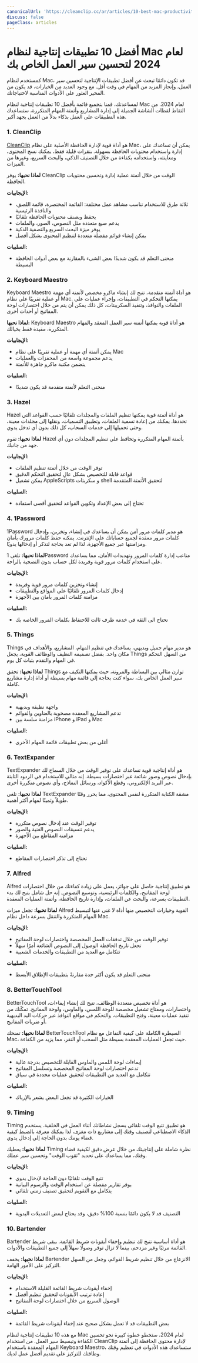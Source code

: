 ```yaml
---
canonicalUrl: 'https://cleanclip.cc/ar/articles/10-best-mac-productivity-apps-to-supercharge-your-workflow-2024'
discuss: false
pageClass: articles
---
```


# أفضل 10 تطبيقات إنتاجية لنظام Mac لعام 2024 لتحسين سير العمل الخاص بك

كمستخدم لنظام Mac، قد تكون دائمًا تبحث عن أفضل تطبيقات الإنتاجية لتحسين سير العمل، وإنجاز المزيد من المهام في وقت أقل. مع وجود العديد من الخيارات، قد يكون من المحير العثور على الأدوات المناسبة لاحتياجاتك.

لمساعدتك، قمنا بتجميع قائمة بأفضل 10 تطبيقات إنتاجية لنظام Mac لعام 2024. من التقاط لقطات الشاشة الجميلة إلى إدارة المشاريع وأتمتة المهام المتكررة، ستساعدك هذه التطبيقات على العمل بذكاء بدلاً من العمل بجهد أكبر.

### 1. CleanClip

[CleanClip](https://cleanclip.cc) هو أداة قوية لإدارة الحافظة الأصلية على نظام Mac، يمكن أن تساعدك على إدارة واستخدام محتويات الحافظة بسهولة. بنقرات قليلة فقط، يمكنك نسخ المحتوى، ومعاينته، واستخدامه بكفاءة من خلال التصنيف الذكي، والبحث السريع، وغيرها من الميزات.

**لماذا نحبها:** يوفر CleanClip الوقت من خلال أتمتة عملية إدارة وتحسين محتويات الحافظة.

**الإيجابيات:**

* ثلاثة طرق للاستخدام تناسب مشاهد عمل مختلفة: القائمة المختصرة، قائمة اللصق، والنافذة الرئيسية
* يحفظ ويصنف محتويات الحافظة تلقائيًا
* يدعم صيغ متعددة مثل النصوص، الصور، والملفات
* يوفر ميزة البحث السريع والتصفية الذكية
* يمكن إنشاء قوائم مفضلة متعددة لتنظيم المحتوى بشكل أفضل

**السلبيات:**

* منحنى التعلم قد يكون شديدًا بعض الشيء بالمقارنة مع بعض أدوات الحافظة البسيطة

### 2. Keyboard Maestro

Keyboard Maestro هو أداة أتمتة متقدمة، تتيح لك إنشاء ماكرو مخصص لأتمتة أي مهمة أو عملية تقريبًا على نظام Mac. يمكنها التحكم في التطبيقات، وإجراء عمليات على الملفات والنوافذ، وتنفيذ السكريبتات، كل ذلك يمكن أن يتم من خلال اختصارات لوحة المفاتيح أو أحداث أخرى.

**لماذا نحبها:** Keyboard Maestro هو أداة قوية يمكنها أتمتة سير العمل المعقد والمهام المتكررة، مقيدة فقط بخيالك.

**الإيجابيات:**

* يمكن أتمتة أي مهمة أو عملية تقريبًا على نظام Mac
* يدعم مجموعة واسعة من المحفزات والعمليات
* يتضمن مكتبة ماكرو جاهزة للأتمتة

**السلبيات:**

* منحنى التعلم لأتمتة متقدمة قد يكون شديدًا

### 3. Hazel

Hazel هو أداة أتمتة قوية يمكنها تنظيم الملفات والمجلدات تلقائيًا حسب القواعد التي تحددها. يمكنك من إعادة تسمية الملفات، وتطبيق التسميات، ونقلها إلى مجلدات معينة، وحتى تحميلها إلى خدمات السحاب، كل ذلك بدون أي تدخل يدوي.

**لماذا نحبها:** تقوم Hazel بأتمتة المهام المتكررة وتحافظ على تنظيم المجلدات دون أي جهد من جانبك.

**الإيجابيات:**

* توفر الوقت من خلال أتمتة تنظيم الملفات
* قواعد قابلة للتخصيص بشكل عالٍ لتحقيق التحكم الدقيق
* يمكن تشغيل AppleScripts و سكربتات shell لتحقيق الأتمتة المتقدمة

**السلبيات:**

* تحتاج إلى بعض الإعداد وتكوين القواعد لتحقيق أقصى استفادة

### 4. 1Password

1Password هو مدير كلمات مرور آمن يمكن أن يساعدك في إنشاء، وتخزين، وإدخال كلمات مرور معقدة لجميع حساباتك على الإنترنت. يمكنه حفظ كلمات مرورك بأمان ومزامنتها عبر جميع الأجهزة، لذا لم تعد بحاجة لتذكر أو إدخالها يدويًا.

**لماذا نحبها:** تلغي 1Password متاعب إدارة كلمات المرور وتهديدات الأمان، مما يساعدك على استخدام كلمات مرور قوية وفريدة لكل حساب بدون التضحية بالراحة.

**الإيجابيات:**

* إنشاء وتخزين كلمات مرور قوية وفريدة
* إدخال كلمات المرور تلقائيًا على المواقع والتطبيقات
* مزامنة كلمات المرور بأمان بين الأجهزة

**السلبيات:**

* تحتاج الى الثقة في خدمة طرف ثالث للاحتفاظ بكلمات المرور الخاصة بك

### 5. Things

Things هو مدير مهام جميل وبديهي، يساعدك في تنظيم المهام، المشاريع، والأهداف في مكان واحد. بفضل تصميمه النظيف والوظائف القوية، يجعل Things من السهل التحكم في المهام والتقدم بثبات كل يوم.

**لماذا نحبها:** تحقق Things توازن مثالي بين البساطة والمرونة، حيث يمكنها التكيف مع سير العمل الخاص بك، سواء كنت بحاجة إلى قائمة مهام بسيطة أو أداة إدارة مشاريع كاملة.

**الإيجابيات:**

* واجهة نظيفة وبديهية
* تدعم المشاريع المعقدة مصحوبة بالعناوين والقوائم
* مزامنة سلسة بين iPhone و iPad و Mac

**السلبيات:**

* أغلى من بعض تطبيقات قائمة المهام الأخرى

### 6. TextExpander

TextExpander هو أداة إنتاجية قوية تساعدك على توفير الوقت من خلال السماح لك بإدخال نصوص وصور شائعة عبر اختصارات بسيطة. إنه مثالي للاستخدام في الردود الثابتة عبر البريد الإلكتروني، وقطع الأكواد، ورسائل النماذج، وأي نصوص متكررة أخرى.

**لماذا نحبها:** تلغي TextExpander مشقة الكتابة المتكررة لنفس المحتوى، مما يحرر وقتًا طويلاً وثمينًا لمهام أكثر أهمية.

**الإيجابيات:**

* توفير الوقت عند إدخال نصوص متكررة
* يدعم تنسيقات النصوص الغنية والصور
* مزامنة المقاطع بين الأجهزة

**السلبيات:**

* تحتاج إلى تذكر اختصارات المقاطع

### 7. Alfred

Alfred هو تطبيق إنتاجية حاصل على جوائز، يعمل على زيادة كفاءتك من خلال اختصارات لوحة المفاتيح، والكلمات الرئيسية، وتوسيع النصوص. إنه حل شامل يتيح لك بدء التطبيقات بسرعة، والبحث عن الملفات، وإدارة تاريخ الحافظة، وأتمتة العمليات المعقدة.

**لماذا نحبها:** تجعل ميزات Alfred القوية وخيارات التخصيص منها أداة لا غنى عنها لتبسيط المهام المتكررة والتنقل بسرعة داخل نظام Mac.

**الإيجابيات:**

* توفير الوقت من خلال تدفقات العمل المخصصة واختصارات لوحة المفاتيح
* تجعل تاريخ الحافظة الوصول إلى النصوص الشائعة أمرًا سهلاً
* تتكامل مع العديد من التطبيقات والخدمات الشعبية

**السلبيات:**

* منحنى التعلم قد يكون أكثر حدة مقارنةً بتطبيقات الإطلاق الأبسط

### 8. BetterTouchTool

BetterTouchTool هو أداة تخصيص متعددة الوظائف، تتيح لك إنشاء إيماءات، واختصارات، ومفتاح تشغيل مخصصة للوحة اللمس، والماوس، ولوحة المفاتيح. تمكّنك من تنفيذ عمليات معينة، وفتح التطبيقات، والتحكم في مواقع النوافذ عبر حركات اليد البديهية أو ضربات المفاتيح.

**لماذا نحبها:** تمنحك BetterTouchTool السيطرة الكاملة على كيفية التفاعل مع نظام Mac، حيث تجعل العمليات المعقدة بسيطة مثل السحب أو النقر، مما يزيد من الكفاءة.

**الإيجابيات:**

* إيماءات لوحة اللمس والماوس القابلة للتخصيص بدرجة عالية
* تدعم اختصارات لوحة المفاتيح المخصصة وتسلسل المفاتيح
* تتكامل مع العديد من التطبيقات لتحقيق عمليات محددة في سياق

**السلبيات:**

* الخيارات الكثيرة قد تجعل البعض يشعر بالإرباك

### 9. Timing

Timing هو تطبيق تتبع الوقت تلقائي يسجل نشاطاتك أثناء العمل في الخلفية. يستخدم الذكاء الاصطناعي لتصنيف وقتك إلى مشاريع ذات مغزى، لذا يمكنك معرفة بالضبط كيفية قضاء يومك بدون الحاجة إلى إدخال يدوي.

**لماذا نحبها:** يعطيك Timing نظرة شاملة على إنتاجيتك من خلال عرض دقيق لكيفية قضاء وقتك، مما يساعدك على تحديد "ثقوب الوقت" وتحسين سير عملك.

**الإيجابيات:**

* تتبع الوقت تلقائيًا دون الحاجة لإدخال يدوي
* يوفر تقارير مفصلة عن استخدام الوقت والرسوم البيانية
* يتكامل مع التقويم لتحقيق تصنيف زمني تلقائي

**السلبيات:**

* التصنيف قد لا يكون دائمًا بنسبة 100% دقيق، وقد يحتاج لبعض التعديلات اليدوية

### 10. Bartender

Bartender هو أداة أساسية تتيح لك تنظيم وإخفاء أيقونات شريط القائمة. يبقي شريط القائمة مرتبًا وغير مزدحم، بينما لا تزال توفر وصولًا سهلاً إلى جميع التطبيقات والأدوات.

**لماذا نحبها:** يخفف Bartender الانزعاج من خلال تنظيم شريط القوائم، وجعل من السهل التركيز على الأمور الهامة.

**الإيجابيات:**

* إخفاء أيقونات شريط القائمة القليلة الاستخدام
* إعادة ترتيب الأيقونات لتحقيق تنظيم أفضل
* الوصول السريع من خلال اختصارات لوحة المفاتيح

**السلبيات:**

* بعض التطبيقات قد لا تعمل بشكل صحيح عند إخفاء أيقونات شريط القائمة

مع هذه 10 تطبيقات إنتاجية لنظام Mac لعام 2024، ستخطو خطوة كبيرة نحو تحسين الكفاءة وتبسيط سير العمل. من استخدام CleanClip لإدارة محتوى الحافظة إلى أتمتة المهام المعقدة باستخدام Keyboard Maestro، ستساعدك هذه الأدوات في تعظيم وقتك وطاقتك للتركيز على تقديم أفضل عمل لديك.